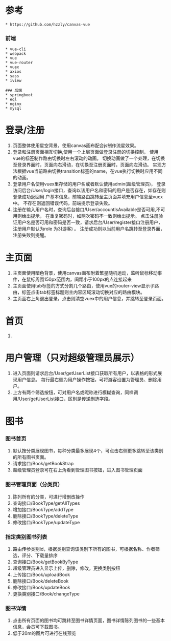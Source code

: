 # 参考
    * https://github.com/hzzly/canvas-vue
### 前端
    * vue-cli
    * webpack
    * vue
    * vue-router
    * vuex
    * axios
    * sass
    * iview
    
    ### 后端
    * springboot
    * eql
    * nginx
    * mysql

# 登录/注册

1. 页面整体使用星空背景，使用canvas画布配合js制作流星效果。
2. 登录和注册页面相互切换,使用一个上层页面做登录注册的切换控制，
使用vue的<transition></transition>标签制作路由切换时左右滚动的动画。
切换动画做了一个处理，在切换至登录界面时，页面向右滑动，在切换至注册页面时，页面向左滑动。
实现方法根据vue当前路由切换transition标签的name，在vue执行切换时应用不同的动画。
3. 登录用户名使用vuex里存储的用户名或者默认使用admin(超级管理员)，
登录访问后台/User/login接口，查询以该用户名和密码的用户是否存在，如存在则登录成功返回用
户基本信息，前端路由跳转至主页面并填充用户信息至vuex中。
不存在则返回错误代码，前端提示登录失败。
4. 注册在输入用户名时，查询后台接口/User/accountIsAvailable是否可用,不可用则给出提示，
在重复密码时，如两次密码不一致则给出提示。
点击注册验证用户名是否可用和密码是否一致，请求后台/User/register接口注册用户，注册用户默认为role 为3(游客) 。
注册成功则以当前用户名跳转至登录界面，注册失败则提醒。

# 主页面

1. 主页面使用暗色背景，使用canvas画布附着繁星随机运动，监听鼠标移动事件，在鼠标周围150px范围内，间距小于100px的点连接起来
2. 主页面使用tab标签的方式分割几个路由，使用vue的router-view显示子路由，标签点击tab标签标题则主内容区域滚动切换对应的路由模块。
3. 主页面右上角退出登录，点击则清空vuex中的用户信息，并跳转至登录页面。
   
# 首页
1. 
   
# 用户管理（只对超级管理员展示）

1. 进入页面则请求后台/User/getUserList接口获取所有用户，以表格的形式展现用户信息。
每行最右侧为用户操作按钮，可将游客设置为管理员、删除用户。
2. 上方有两个筛选按钮，可对用户名或昵称进行模糊查询，同样调用/User/getUserList接口，区别是传递删选字段。

# 图书

### 图书首页
1. 默认按分类展现图书，每种分类最多展现4个，可点击右侧更多跳转至该类别的所有图书页面。
2. 请求接口/Book/getBookStrap
3. 超级管理员登录可在右上角看到管理图书按钮，进入图书管理页面

### 图书管理页面（分类页）

1. 陈列所有的分类，可进行增删改操作
2. 查询接口/BookType/getAllTypes
3. 增加接口/BookType/addType
4. 删除接口/BookType/deleteType
5. 修改接口/BookType/updateType

### 指定类别图书列表

1. 路由传参类别id，根据类别查询该类别下所有的图书，可根据名称、作者筛选，评分、下载量排序
2. 查询接口/Book/getBookByType
3. 超级管理员进入显示上传，删除，修改，更换类别按钮
4. 上传接口/Book/uploadBook
5. 删除接口/Book/deleteBook
6. 修改接口/Book/updateBook
7. 更换类别接口/Book/changeType

### 图书详情

1. 点击所有页面的图书均可跳转至图书详情页面，图书详情陈列图书的一些基本信息，会员可下载图书。
2. 低于20m的图片可进行在线预览



